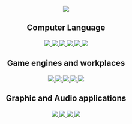 <p align="center">
      <img src="https://i.ibb.co/Tk1FnLj/Git-Profile.png"420">
</p>

## <p align="center"> Computer Language </p>
<p align="center">
  <a href="https://en.wikipedia.org/wiki/C_Sharp_(programming_language)">
    <img src="https://skillicons.dev/icons?i=cs" />
</a>
  <a href="https://en.wikipedia.org/wiki/.NET_Framework">
    <img src="https://skillicons.dev/icons?i=dotnet" />
</a>
  <a href="https://en.wikipedia.org/wiki/GitHub">
    <img src="https://skillicons.dev/icons?i=github" />
</a>
  <a href="https://en.wikipedia.org/wiki/Python_(programming_language)">
    <img src="https://skillicons.dev/icons?i=py" />
</a>
  <a href="https://en.wikipedia.org/wiki/MySQL">
    <img src="https://skillicons.dev/icons?i=mysql" />
</a>
  <a href="https://en.wikipedia.org/wiki/C%2B%2B">
    <img src="https://skillicons.dev/icons?i=cpp" />
</a>
</p>

## <p align="center"> Game engines and workplaces </p>
<p align="center">
  <a href="https://visualstudio.microsoft.com">
    <img src="https://skillicons.dev/icons?i=visualstudio" />
</a>
  <a href="https://code.visualstudio.com">
    <img src="https://skillicons.dev/icons?i=vscode" />
</a>
  <a href="https://unity.com">
    <img src="https://skillicons.dev/icons?i=unity" />
</a>
  <a href="https://www.unrealengine.com/en-US">
    <img src="https://skillicons.dev/icons?i=unreal" />
</a>
  <a href="https://www.blender.org">
    <img src="https://skillicons.dev/icons?i=blender" />
</a>
</p>

## <p align="center"> Graphic and Audio applications </p>
<p align="center">
  <a href="https://www.adobe.com/products/premiere.html">
    <img src="https://skillicons.dev/icons?i=pr" />
</a>
  <a href="https://www.adobe.com/products/photoshop.html">
    <img src="https://skillicons.dev/icons?i=ps" />
</a>
  <a href="https://www.adobe.com/products/illustrator.html">
    <img src="https://skillicons.dev/icons?i=ai" />
</a>
  <a href="https://www.adobe.com/products/audition">
    <img src="https://skillicons.dev/icons?i=au" />
</a>
</p>
